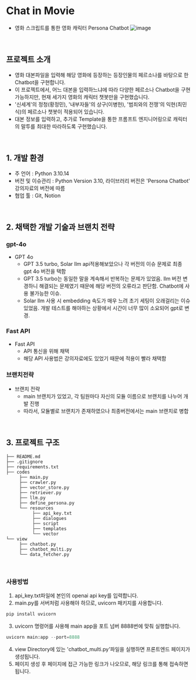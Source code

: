 # Chat in Movie
- 영화 스크립트를 통한 영화 캐릭터 Persona Chatbot
![image](https://github.com/user-attachments/assets/cde8bf85-1386-4d78-8bd2-f21b39f8d053)


<br>

## 프로젝트 소개

- 영화 대본파일을 입력해 해당 영화에 등장하는 등장인물의 페르소나를 바탕으로 한 Chatbot을 구현합니다.
- 이 프로젝트에서, 어느 대본을 입력하느냐에 따라 다양한 페르소나 Chatbot을 구현 가능하지만, 현재 세가지 영화의 캐릭터 챗봇만을 구현했습니다.
- '신세계'의 정청(황정민), '내부자들'의 상구(이병헌), '범죄와의 전쟁'의 익현(최민식)의 페르소나 챗봇이 적용되어 있습니다.
- 대본 정보를 입력하고, 추가로 Template을 통한 프롬프트 엔지니어링으로 캐릭터의 말투를 최대한 따라하도록 구현했습니다.
<br>

## 1. 개발 환경

- 주 언어 : Python 3.10.14
- 버전 및 이슈관리 : Python Version 3.10, 라이브러리 버전은 'Persona Chatbot' 강의자료의 버전에 따름
- 협업 툴 : Git, Notion

<br>

## 2. 채택한 개발 기술과 브랜치 전략

### gpt-4o

- GPT 4o
  - GPT 3.5 turbo, Solar llm api적용해보았으나 각 버전의 이슈 문제로 최종 gpt 4o 버전을 택함
  - GPT 3.5 turbo는 동일한 말을 계속해서 반복하는 문제가 있었음. llm 버전 변경하니 해결되는 문제였기 때문에 해당 버전의 오류라고 판단함. Chatbot에 사용 불가능한 이슈.
  - Solar llm 사용 시 embedding 속도가 매우 느려 초기 세팅이 오래걸리는 이슈 있었음. 개발 테스트를 해야하는 상황에서 시간이 너무 많이 소요되어 gpt로 변경.


### Fast API
- Fast API
  - API 통신을 위해 채택
  - 해당 API 사용법은 강의자료에도 있었기 때문에 적용이 빨라 채택함

### 브랜치전략 
    
- 브랜치 전략
  - main 브랜치가 있었고, 각 팀원마다 자신의 모듈 이름으로 브랜치를 나누어 개발 진행
  - 따라서, 모듈별로 브랜치가 존재하였으나 최종버전에서는 main 브랜치로 병합

<br>

## 3. 프로젝트 구조
```
├── README.md
├── .gitignore
├── requirements.txt
├── codes
     ├── main.py
     ├── crawler.py
     ├── vector_store.py
     ├── retriever.py
     ├── llm.py
     ├── define_persona.py
     └── resources
          ├── api_key.txt
          ├── dialogues
          ├── script
          ├── templates
          └── vector
└── view
     ├── chatbot.py
     ├── chatbot_multi.py
     └── data_fetcher.py

```
<br>

### 사용방법
1. api_key.txt파일에 본인의 openai api key를 입력합니다.
2. main.py를 서버처럼 사용해야 하므로, uvicorn 패키지를 사용합니다.
```python
pip install uvicorn
```
3. uvicorn 명령어를 사용해 main app을 포트 넘버 8888번에 맞춰 실행합니다.
```python
uvicorn main:app --port=8888
```
4. view Directory에 있는 'chatbot_multi.py'파일을 실행하면 프론트엔드 페이지가 생성됩니다.
5. 페이지 생성 후 페이지에 접근 가능한 링크가 나오므로, 해당 링크를 통해 접속하면 됩니다.
